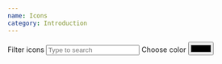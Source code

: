 ```yaml
---
name: Icons
category: Introduction
---
```


<label class="nrk-button">
  <span class="nrk-sr">Filter icons</span>
  <input type="text" name="search" placeholder="Type to search" class="nrk-unset">
</label><label class="nrk-button">
  <span>Choose color</span>
  <input type="color" name="color" class="nrk-sr" value="#000000">
</label>
<div class="docs-icons nrk-grid"></div>
<script src="pdfkit-and-blob-stream.js"></script>
<script src="core-icons.min.js"></script>
<script src="docs.js"></script>
